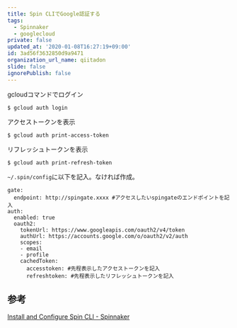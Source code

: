 ```yaml
---
title: Spin CLIでGoogle認証する
tags:
  - Spinnaker
  - googlecloud
private: false
updated_at: '2020-01-08T16:27:19+09:00'
id: 3ad56f3632850d9a9471
organization_url_name: qiitadon
slide: false
ignorePublish: false
---
```


gcloudコマンドでログイン

```
$ gcloud auth login
```

アクセストークンを表示

```
$ gcloud auth print-access-token
```

リフレッシュトークンを表示

```
$ gcloud auth print-refresh-token
```

`~/.spin/config`に以下を記入。なければ作成。

```~/.spin/config
gate:
  endpoint: http://spingate.xxxx #アクセスしたいspingateのエンドポイントを記入
auth:
  enabled: true
  oauth2:
    tokenUrl: https://www.googleapis.com/oauth2/v4/token
    authUrl: https://accounts.google.com/o/oauth2/v2/auth
    scopes:
    - email
    - profile
    cachedToken:
      accesstoken: #先程表示したアクセストークンを記入
      refreshtoken: #先程表示したリフレッシュトークンを記入
```

## 参考
[Install and Configure Spin CLI - Spinnaker](https://www.spinnaker.io/setup/spin/)
